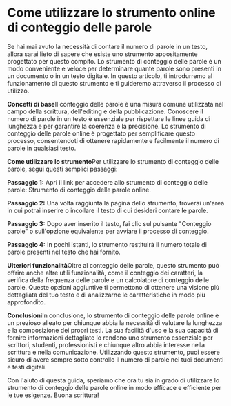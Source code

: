 Come utilizzare lo strumento online di conteggio delle parole
=============================================================

Se hai mai avuto la necessità di contare il numero di parole in un testo, allora sarai lieto di sapere che esiste uno strumento appositamente progettato per questo compito. Lo strumento di conteggio delle parole è un modo conveniente e veloce per determinare quante parole sono presenti in un documento o in un testo digitale. In questo articolo, ti introdurremo al funzionamento di questo strumento e ti guideremo attraverso il processo di utilizzo.

**Concetti di base**Il conteggio delle parole è una misura comune utilizzata nel campo della scrittura, dell'editing e della pubblicazione. Conoscere il numero di parole in un testo è essenziale per rispettare le linee guida di lunghezza e per garantire la coerenza e la precisione. Lo strumento di conteggio delle parole online è progettato per semplificare questo processo, consentendoti di ottenere rapidamente e facilmente il numero di parole in qualsiasi testo.

**Come utilizzare lo strumento**Per utilizzare lo strumento di conteggio delle parole, segui questi semplici passaggi:

**Passaggio 1:** Apri il link per accedere allo strumento di conteggio delle parole: Strumento di conteggio delle parole online.

**Passaggio 2:** Una volta raggiunta la pagina dello strumento, troverai un'area in cui potrai inserire o incollare il testo di cui desideri contare le parole.

**Passaggio 3:** Dopo aver inserito il testo, fai clic sul pulsante "Conteggio parole" o sull'opzione equivalente per avviare il processo di conteggio.

**Passaggio 4:** In pochi istanti, lo strumento restituirà il numero totale di parole presenti nel testo che hai fornito.

**Ulteriori funzionalità**Oltre al conteggio delle parole, questo strumento può offrire anche altre utili funzionalità, come il conteggio dei caratteri, la verifica della frequenza delle parole e un calcolatore di conteggio delle parole. Queste opzioni aggiuntive ti permettono di ottenere una visione più dettagliata del tuo testo e di analizzarne le caratteristiche in modo più approfondito.

**Conclusioni**In conclusione, lo strumento di conteggio delle parole online è un prezioso alleato per chiunque abbia la necessità di valutare la lunghezza e la composizione dei propri testi. La sua facilità d'uso e la sua capacità di fornire informazioni dettagliate lo rendono uno strumento essenziale per scrittori, studenti, professionisti e chiunque altro abbia interesse nella scrittura e nella comunicazione. Utilizzando questo strumento, puoi essere sicuro di avere sempre sotto controllo il numero di parole nei tuoi documenti e testi digitali.

Con l'aiuto di questa guida, speriamo che ora tu sia in grado di utilizzare lo strumento di conteggio delle parole online in modo efficace e efficiente per le tue esigenze. Buona scrittura!